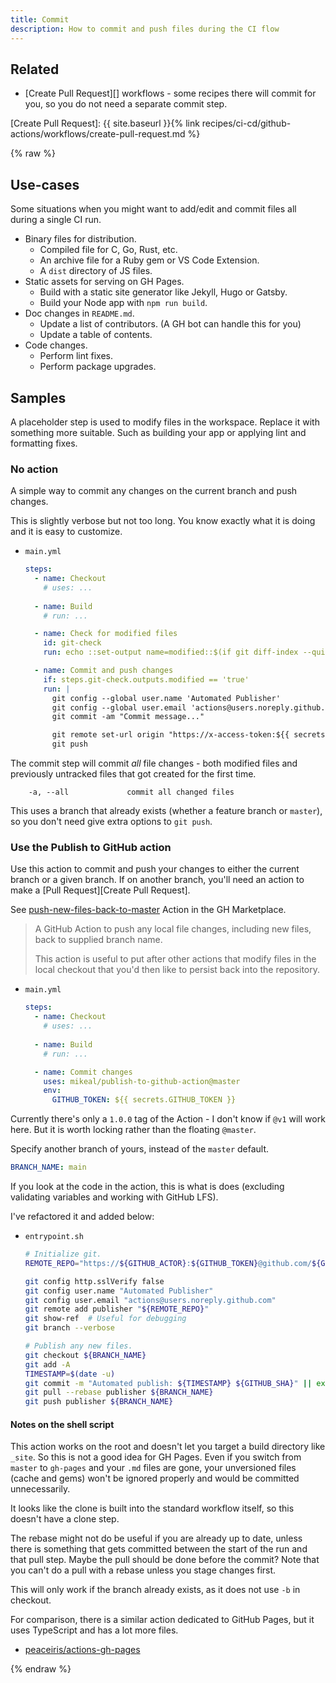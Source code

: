 ```yaml
---
title: Commit
description: How to commit and push files during the CI flow 
---
```



## Related 

- [Create Pull Request][] workflows - some recipes there will commit for you, so you do not need a separate commit step.

[Create Pull Request]: {{ site.baseurl }}{% link recipes/ci-cd/github-actions/workflows/create-pull-request.md %}


{% raw %}


## Use-cases

Some situations when you might want to add/edit and commit files all during a single CI run.

- Binary files for distribution.
    - Compiled file for C, Go, Rust, etc.
    - An archive file for a Ruby gem or VS Code Extension.
    - A `dist` directory of JS files.
- Static assets for serving on GH Pages.
    - Build with a static site generator like Jekyll, Hugo or Gatsby.
    - Build your Node app with `npm run build`.
- Doc changes in `README.md`.
    - Update a list of contributors. (A GH bot can handle this for you)
    - Update a table of contents.
- Code changes.
    - Perform lint fixes. 
    - Perform package upgrades.


## Samples

A placeholder step is used to modify files in the workspace. Replace it with something more suitable. Such as building your app or applying lint and formatting fixes.

### No action

A simple way to commit any changes on the current branch and push changes.

This is slightly verbose but not too long. You know exactly what it is doing and it is easy to customize.

- `main.yml`
    ```yaml
    steps:
      - name: Checkout
        # uses: ...
        
      - name: Build
        # run: ...

      - name: Check for modified files
        id: git-check
        run: echo ::set-output name=modified::$(if git diff-index --quiet HEAD --; then echo "false"; else echo "true"; fi)

      - name: Commit and push changes
        if: steps.git-check.outputs.modified == 'true'
        run: |
          git config --global user.name 'Automated Publisher'
          git config --global user.email 'actions@users.noreply.github.com'
          git commit -am "Commit message..."

          git remote set-url origin "https://x-access-token:${{ secrets.GITHUB_TOKEN }}@github.com/${{ github.repository }}"
          git push
    ```

The commit step will commit _all_ file changes - both modified files and previously untracked files that got created for the first time.

```
    -a, --all             commit all changed files
```

This uses a branch that already exists (whether a feature branch or `master`), so you don't need give extra options to `git push`.

### Use the Publish to GitHub action

Use this action to commit and push your changes to either the current branch or a given branch. If on another branch, you'll need an action to make a [Pull Request][Create Pull Request].

See [push-new-files-back-to-master](https://github.com/marketplace/actions/push-new-files-back-to-master) Action in the GH Marketplace.

> A GitHub Action to push any local file changes, including new files, back to supplied branch name.
>
> This action is useful to put after other actions that modify files in the local checkout that you'd then like to persist back into the repository.

- `main.yml`
    ```yaml
    steps:
      - name: Checkout
        # uses: ...
        
      - name: Build
        # run: ...

      - name: Commit changes
        uses: mikeal/publish-to-github-action@master
        env:
          GITHUB_TOKEN: ${{ secrets.GITHUB_TOKEN }}
    ```

Currently there's only a `1.0.0` tag of the Action - I don't know if `@v1` will work here. But it is worth locking rather than the floating `@master`.

Specify another branch of yours, instead of the `master` default.

```yaml
BRANCH_NAME: main
```

If you look at the code in the action, this is what is does (excluding validating variables and working with GitHub LFS).

I've refactored it and added below:

- `entrypoint.sh`
    ```sh
    # Initialize git.
    REMOTE_REPO="https://${GITHUB_ACTOR}:${GITHUB_TOKEN}@github.com/${GITHUB_REPOSITORY}.git"

    git config http.sslVerify false
    git config user.name "Automated Publisher"
    git config user.email "actions@users.noreply.github.com"
    git remote add publisher "${REMOTE_REPO}"
    git show-ref  # Useful for debugging
    git branch --verbose

    # Publish any new files.
    git checkout ${BRANCH_NAME}
    git add -A
    TIMESTAMP=$(date -u)
    git commit -m "Automated publish: ${TIMESTAMP} ${GITHUB_SHA}" || exit 0
    git pull --rebase publisher ${BRANCH_NAME}
    git push publisher ${BRANCH_NAME}
    ```

#### Notes on the shell script

This action works on the root and doesn't let you target a build directory like `_site`. So this is not a good idea for GH Pages. Even if you switch from `master` to `gh-pages` and your `.md` files are gone, your unversioned files (cache and gems) won't be ignored properly and would be committed unnecessarily.

It looks like the clone is built into the standard workflow itself, so this doesn't have a clone step.

The rebase might not do be useful if you are already up to date, unless there is something that gets committed between the start of the run and that pull step. Maybe the pull should be done before the commit? Note that you can't do a pull with a rebase unless you stage changes first.

This will only work if the branch already exists, as it does not use `-b` in checkout.

For comparison, there is a similar action dedicated to GitHub Pages, but it uses TypeScript and has a lot more files.

- [peaceiris/actions-gh-pages](https://github.com/peaceiris/actions-gh-pages)

{% endraw %}
